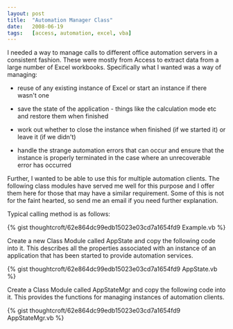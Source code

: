 ```yaml
---
layout: post
title:  "Automation Manager Class"
date:   2008-06-19
tags:   [access, automation, excel, vba]
---
```


I needed a way to manage calls to different office automation servers in
a consistent fashion. These were mostly from Access to extract data from
a large number of Excel workbooks. Specifically what I wanted was a way
of managing:

* reuse of any existing instance of Excel or start an instance if there
  wasn't one

* save the state of the application - things like the calculation mode
  etc and restore them when finished

* work out whether to close the instance when finished (if we started
  it) or leave it (if we didn't)

* handle the strange automation errors that can occur and ensure that
  the instance is properly terminated in the case where an unrecoverable
  error has occurred

Further, I wanted to be able to use this for multiple automation
clients. The following class modules have served me well for this
purpose and I offer them here for those that may have a similar
requirement. Some of this is not for the faint hearted, so send me an
email if you need further explanation.

Typical calling method is as follows:

{% gist thoughtcroft/62e864dc99edb15023e03cd7a1654fd9 Example.vb %}

Create a new Class Module called AppState and copy the following code into it. This describes all the properties associated with an instance of an application that has been started to provide automation services.

{% gist thoughtcroft/62e864dc99edb15023e03cd7a1654fd9 AppState.vb %}

Create a Class Module called AppStateMgr and copy the following code into it. This provides the functions for managing instances of automation clients.

{% gist thoughtcroft/62e864dc99edb15023e03cd7a1654fd9 AppStateMgr.vb %}
